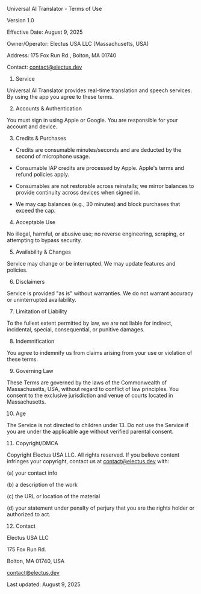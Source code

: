 Universal AI Translator - Terms of Use

Version 1.0

Effective Date: August 9, 2025

Owner/Operator: Electus USA LLC (Massachusetts, USA)

Address: 175 Fox Run Rd., Bolton, MA 01740

Contact: contact@electus.dev


1. Service

Universal AI Translator provides real-time translation and speech services. By using the app you agree to these terms.


2. Accounts & Authentication

You must sign in using Apple or Google. You are responsible for your account and device.


3. Credits & Purchases

- Credits are consumable minutes/seconds and are deducted by the second of microphone usage.

- Consumable IAP credits are processed by Apple. Apple's terms and refund policies apply.

- Consumables are not restorable across reinstalls; we mirror balances to provide continuity across devices when signed in.

- We may cap balances (e.g., 30 minutes) and block purchases that exceed the cap.


4. Acceptable Use

No illegal, harmful, or abusive use; no reverse engineering, scraping, or attempting to bypass security.


5. Availability & Changes

Service may change or be interrupted. We may update features and policies.


6. Disclaimers

Service is provided "as is" without warranties. We do not warrant accuracy or uninterrupted availability.


7. Limitation of Liability

To the fullest extent permitted by law, we are not liable for indirect, incidental, special, consequential, or punitive damages.


8. Indemnification

You agree to indemnify us from claims arising from your use or violation of these terms.


9. Governing Law

These Terms are governed by the laws of the Commonwealth of Massachusetts, USA, without regard to conflict of law principles. You consent to the exclusive jurisdiction and venue of courts located in Massachusetts.


10. Age

The Service is not directed to children under 13. Do not use the Service if you are under the applicable age without verified parental consent.


11. Copyright/DMCA

Copyright Electus USA LLC. All rights reserved. If you believe content infringes your copyright, contact us at contact@electus.dev with: 

(a) your contact info

(b) a description of the work

(c) the URL or location of the material

(d) your statement under penalty of perjury that you are the rights holder or authorized to act.


12. Contact

Electus USA LLC

175 Fox Run Rd.

Bolton, MA 01740, USA

contact@electus.dev


Last updated: August 9, 2025
